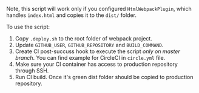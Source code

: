 Note, this script will work only if you configured `HtmlWebpackPlugin`, which handles `index.html` and copies it to the `dist/` folder.

To use the script:

1. Copy `.deploy.sh` to the root folder of webpack project. 
2. Update `GITHUB_USER`, `GITHUB_REPOSITORY` and `BUILD_COMMAND`.
3. Create CI post-succuss hook to execute the script *only on master branch*. You can find example for CircleCI in `circle.yml` file.
4. Make sure your CI container has access to production repository through SSH.
5. Run CI build. Once it's green dist folder should be copied to production repository.

